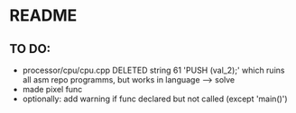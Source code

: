 # README

## TO DO:

- processor/cpu/cpu.cpp DELETED string 61 'PUSH (val_2);' which ruins all asm repo programms, but works in language --> solve
- made pixel func
- optionally: add warning if func declared but not called (except 'main()')
